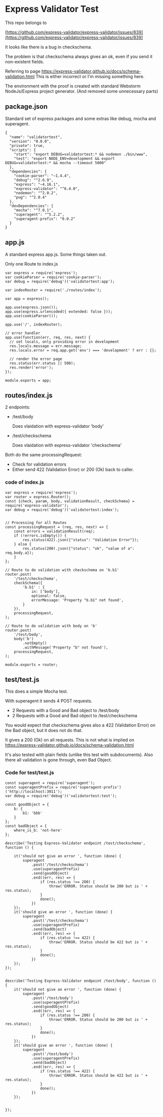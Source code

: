 # Express Validator Test

This repo belongs to
 
[https://github.com/express-validator/express-validator/issues/839](https://github.com/express-validator/express-validator/issues/839)



It looks like there is a bug in checkschema.
 
The problem is that checkschema always gives an ok, 
even if you send it non-existent fields. 

Referring to page https://express-validator.github.io/docs/schema-validation.html
This is either incorrect or I'm missing something here.


The environment with the proof is created with standard 
Webstorm NodeJs/Express project generator. 
(And removed some unnecessary parts)


## package.json
Standard set of express packages and some extras like debug, 
mocha and superagent.

```
{
  "name": "validatortest",
  "version": "0.0.0",
  "private": true,
  "scripts": {
    "start": "export DEBUG=validatortest:* && nodemon ./bin/www",
    "test": "export NODE_ENV=development && export DEBUG=validatortest:* && mocha --timeout 5000"
  },
  "dependencies": {
    "cookie-parser": "~1.4.4",
    "debug": "^2.6.9",
    "express": "~4.16.1",
    "express-validator": "^6.4.0",
    "nodemon": "^2.0.2",
    "pug": "^2.0.4"
  },
  "devDependencies": {
    "mocha": "^7.0.1",
    "superagent": "^5.2.2",
    "superagent-prefix": "0.0.2"
  }
}
```
## app.js
A standard express app.js. Some things taken out. 

Only one Route to index.js

```
var express = require('express');
var cookieParser = require('cookie-parser');
var debug = require('debug')('validatortest:app');

var indexRouter = require('./routes/index');

var app = express();

app.use(express.json());
app.use(express.urlencoded({ extended: false }));
app.use(cookieParser());

app.use('/', indexRouter);

// error handler
app.use(function(err, req, res, next) {
  // set locals, only providing error in development
  res.locals.message = err.message;
  res.locals.error = req.app.get('env') === 'development' ? err : {};

  // render the error page
  res.status(err.status || 500);
  res.render('error');
});

module.exports = app;
```
## routes/index.js
2 endpoints: 
- /test/body
    
    Does vlaidation with express-validator 'body'
    
- /test/checkschema
 
    Does vlaidation with express-validator 'checkschema'
    
Both do the same processingRequest: 
- Check for validation errors
- Either send 422 (Validation Error) or 200 (Ok) back to caller.

### code of index.js
```
var express = require('express');
var router = express.Router();
const {check, param, body, validationResult, checkSchema} = require('express-validator');
var debug = require('debug')('validatortest:index');


// Processing for all Routes
const processingRequest = (req, res, next) => {
    const errors = validationResult(req);
    if (!errors.isEmpty()) {
        res.status(422).json({"status": "Validation Error"});
    } else {
        res.status(200).json({"status": "ok", "value of a": req.body.a});
    }
};

// Route to do validation with checkschema on 'b.b1'
router.post(
    '/test/checkschema',
    checkSchema({
        'b.b1' : {
            in: ['body'],
            optional: false,
            errorMessage: 'Property "b.b1" not found',
        }
    }),
    processingRequest,
);

// Route to do validation with body on 'b'
router.post(
    '/test/body',
    body('b')
        .notEmpty()
        .withMessage('Property "b" not found'),
    processingRequest,
);

module.exports = router;
```

## test/test.js
This does a simple Mocha test. 

With superagent it sends 4 POST requests.

- 2 Requests with a Good and Bad object to /test/body
- 2 Requests with a Good and Bad object to /test/checkschema

You would expect that checkschema gives also a 
422 (Validation Error) on the Bad object, 
but it does not do that. 

It gives a 200 (Ok) on all requests. This is not 
what is implied on https://express-validator.github.io/docs/schema-validation.html

It's also tested with plain fields (unlike this test with subdocuments). 
Also there all validation is gone through, even Bad Object. 

### Code for test/test.js
```
const superagent = require('superagent');
const superagentPrefix = require('superagent-prefix')('http://localhost:3011');
var debug = require('debug')('validatortest:test');

const goodObject = {
    b: {
        b1: 'bbb'
    }
};
const badObject = {
    where_is_b: 'not-here'
};

describe('Testing Express-Validator endpoint /test/checkschema', function () {

    it('should not give an error ', function (done) {
        superagent
            .post('/test/checkschema')
            .use(superagentPrefix)
            .send(goodObject)
            .end((err, res) => {
                if (res.status !== 200) {
                    throw('ERROR. Status should be 200 but is ' + res.status);
                }
                done();
            })
    });
    it('should give an error ', function (done) {
        superagent
            .post('/test/checkschema')
            .use(superagentPrefix)
            .send(badObject)
            .end((err, res) => {
                if (res.status !== 422) {
                    throw('ERROR. Status should be 422 but is ' + res.status);
                }
                done();
            })
    });
});


describe('Testing Express-Validator endpoint /test/body', function () {
    it('should not give an error ', function (done) {
        superagent
            .post('/test/body')
            .use(superagentPrefix)
            .send(goodObject)
            .end((err, res) => {
                if (res.status !== 200) {
                    throw('ERROR. Status should be 200 but is ' + res.status);
                }
                done();
            })
    });
    it('should give an error ', function (done) {
        superagent
            .post('/test/body')
            .use(superagentPrefix)
            .send(badObject)
            .end((err, res) => {
                if (res.status !== 422) {
                    throw('ERROR. Status should be 422 but is ' + res.status);
                }
                done();
            })
    });


});
```



 

